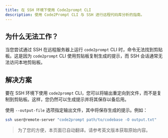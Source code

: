 ```yaml
---
title: 在 SSH 环境下使用 Code2prompt CLI
description: 使用 Code2Prompt CLI 与 SSH 进行远程代码库分析的指南。
---
```


## 为什么无法工作？

当您尝试通过 SSH 在远程服务器上运行 `code2prompt` CLI 时，命令无法找到剪贴板。这是因为 `code2prompt` CLI 使用剪贴板复制生成的提示，而 SSH 会话通常无法访问本地剪贴板。

## 解决方案

要在 SSH 环境下使用 `code2prompt` CLI，您可以将输出重定向到文件，而不是复制到剪贴板。这样，您仍然可以生成提示并将其保存以备后用。

使用 `--output-file` 选项指定输出文件，其中将保存生成的提示。例如：

```sh
ssh user@remote-server "code2prompt path/to/codebase -O output.txt"
```

> 为了您的方便，本页面已自动翻译。请参考英文版本获取原始内容。
